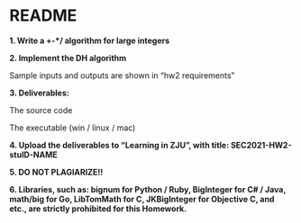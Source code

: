 # README

**1. Write a +-\*/ algorithm for large integers**

**2. Implement the DH algorithm**

Sample inputs and outputs are shown in “hw2 requirements”

**3. Deliverables:**

The source code

The executable (win / linux / mac)

**4. Upload the deliverables to “Learning in ZJU”, with title: SEC2021-HW2-stuID-NAME**

**5. DO NOT PLAGIARIZE!!**

**6. Libraries, such as: bignum for Python / Ruby, BigInteger for C# / Java, math/big for Go, LibTomMath for C, JKBigInteger for Objective C, and  etc., are strictly prohibited for this Homework.**